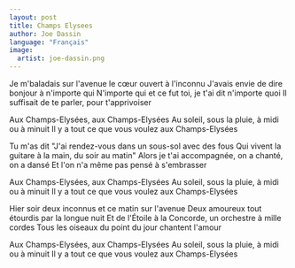 ```yaml
---
layout: post
title: Champs Elysees
author: Joe Dassin
language: "Français"
image:
  artist: joe-dassin.png
---
```

Je m'baladais sur l'avenue le cœur ouvert à l'inconnu
J'avais envie de dire bonjour à n'importe qui
N'importe qui et ce fut toi, je t'ai dit n'importe quoi
Il suffisait de te parler, pour t'apprivoiser

Aux Champs-Elysées, aux Champs-Elysées
Au soleil, sous la pluie, à midi ou à minuit
Il y a tout ce que vous voulez aux Champs-Elysées

Tu m'as dit "J'ai rendez-vous dans un sous-sol avec des fous
Qui vivent la guitare à la main, du soir au matin"
Alors je t'ai accompagnée, on a chanté, on a dansé
Et l'on n'a même pas pensé à s'embrasser

Aux Champs-Elysées, aux Champs-Elysées
Au soleil, sous la pluie, à midi ou à minuit
Il y a tout ce que vous voulez aux Champs-Elysées

Hier soir deux inconnus et ce matin sur l'avenue
Deux amoureux tout étourdis par la longue nuit
Et de l'Étoile à la Concorde, un orchestre à mille cordes
Tous les oiseaux du point du jour chantent l'amour

Aux Champs-Elysées, aux Champs-Elysées
Au soleil, sous la pluie, à midi ou à minuit
Il y a tout ce que vous voulez aux Champs-Elysées 
